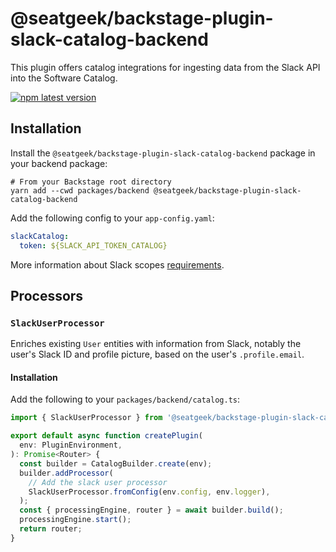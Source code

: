 # @seatgeek/backstage-plugin-slack-catalog-backend

This plugin offers catalog integrations for ingesting data from the Slack API into the Software Catalog.

[![npm latest version](https://img.shields.io/npm/v/@seatgeek/backstage-plugin-slack-catalog-backend/latest.svg)](https://www.npmjs.com/package/@seatgeek/backstage-plugin-slack-catalog-backend)

## Installation

Install the `@seatgeek/backstage-plugin-slack-catalog-backend` package in your backend package:

```shell
# From your Backstage root directory
yarn add --cwd packages/backend @seatgeek/backstage-plugin-slack-catalog-backend
```

Add the following config to your `app-config.yaml`:

```yml
slackCatalog:
  token: ${SLACK_API_TOKEN_CATALOG}
```
More information about Slack scopes [requirements](https://api.slack.com/scopes/users:read.email).

## Processors

### `SlackUserProcessor`

Enriches existing `User` entities with information from Slack, notably the user's Slack ID and profile picture, based on the user's `.profile.email`.

#### Installation

Add the following to your `packages/backend/catalog.ts`:

```ts
import { SlackUserProcessor } from '@seatgeek/backstage-plugin-slack-catalog-backend';

export default async function createPlugin(
  env: PluginEnvironment,
): Promise<Router> {
  const builder = CatalogBuilder.create(env);
  builder.addProcessor(
    // Add the slack user processor
    SlackUserProcessor.fromConfig(env.config, env.logger),
  );
  const { processingEngine, router } = await builder.build();
  processingEngine.start();
  return router;
}
```
